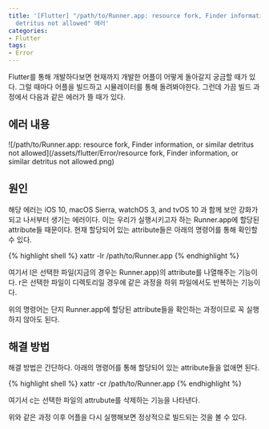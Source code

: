 ```yaml
---
title: '[Flutter] "/path/to/Runner.app: resource fork, Finder information, or similar
  detritus not allowed" 에러'
categories:
- Flutter
tags:
- Error
---
```


Flutter를 통해 개발하다보면 현재까지 개발한 어플이 어떻게 돌아갈지 궁금할 때가 있다. 그럴 때마다 어플을 빌드하고 시뮬레이터를 통해 돌려봐야한다. 그런데 가끔 빌드 과정에서 다음과 같은 에러가 뜰 때가 있다.

## 에러 내용

![/path/to/Runner.app: resource fork, Finder information, or similar detritus not allowed](/assets/flutter/Error/resource fork, Finder information, or similar detritus not allowed.png)

## 원인

해당 에러는 iOS 10, macOS Sierra, watchOS 3, and tvOS 10 과 함께 보안 강화가 되고 나서부터 생기는 에러이다. 이는 우리가 실행시키고자 하는  Runner.app에 할당된 attribute들 때문이다. 현재 할당되어 있는 attribute들은 아래의 명령어를 통해 확인할 수 있다.

{% highlight shell %}
xattr -lr /path/to/Runner.app
{% endhighlight %}

여기서 l은 선택한 파일(지금의 경우는 Runner.app)의 attribute를 나열해주는 기능이다. r은 선택한 파일이 디렉토리일 경우에 같은 과정을 하위 파일에서도 반복하는 기능이다. 

위의 명령어는 단지 Runner.app에 할당된 attribute들을 확인하는 과정이므로 꼭 실행하지 않아도 된다.

## 해결 방법

해결 방법은 간단하다. 아래의 명령어를 통해 할당되어 있는 attribute들을 없애면 된다. 

{% highlight shell %}
xattr -cr /path/to/Runner.app
{% endhighlight %}

여기서 c는 선택한 파일의 attrubute를 삭제하는 기능을 나타낸다.

 위와 같은 과정 이후 어플을 다시 실행해보면 정상적으로 빌드되는 것을 볼 수 있다.
